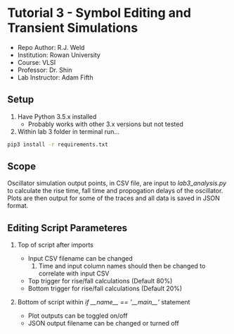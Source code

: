 # Tutorial 3 - Symbol Editing and Transient Simulations
- Repo Author: R.J. Weld
- Institution: Rowan University
- Course: VLSI
- Professor: Dr. Shin
- Lab Instructor: Adam Fifth

Setup
-----
1. Have Python 3.5.x installed
    - Probably works with other 3.x versions but not tested
2. Within lab 3 folder in terminal run...
```bash
pip3 install -r requirements.txt
```

Scope
-----
Oscillator simulation output points, in CSV file, are input to *lab3_analysis.py* to
calculate the rise time, fall time and propogation delays of the oscillator. Plots are then
output for some of the traces and all data is saved in JSON format. 

Editing Script Parameteres
--------------------------
1. Top of script after imports
    - Input CSV filename can be changed
        1. Time and input column names should then be changed to correlate with input CSV
    - Top trigger for rise/fall calculations (Default 80%)
    - Bottom trigger for rise/fall calculations (Default 20%)
    
2. Bottom of script within _if \_\_name\_\_ == '\_\_main\_\_'_ statement
    - Plot outputs can be toggled on/off
    - JSON output filename can be changed or turned off